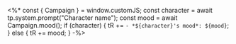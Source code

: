 <%*
const { Campaign } = window.customJS;
const character = await tp.system.prompt("Character name");
const mood = await Campaign.mood();
if (character) {
    tR += `- *${character}'s mood*: ${mood}`;
} else { 
    tR += mood;
} 
-%>
